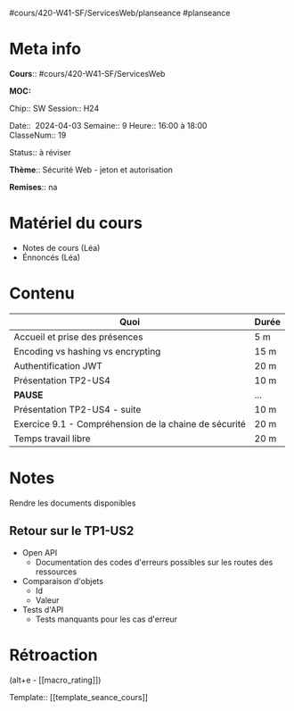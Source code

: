 #cours/420-W41-SF/ServicesWeb/planseance #planseance
# Meta info

**Cours**:: #cours/420-W41-SF/ServicesWeb 

**MOC:** 

Chip::  <span class="chip cours-2">SW</span>
Session:: H24

Date::  2024-04-03
Semaine:: 9
Heure:: 16:00 à 18:00  
ClasseNum:: 19

Status:: <span class="chip to-review">à réviser</span>

**Thème**:: Sécurité Web - jeton et autorisation

**Remises**:: <span class="chip na">na</span>

# Matériel du cours
* Notes de cours (Léa)
* Énnoncés (Léa)
# Contenu
| Quoi                                                  | Durée |
| ----------------------------------------------------- | ----- |
| Accueil et prise des présences                        | 5 m   |
| Encoding vs hashing vs encrypting                     | 15 m  |
| Authentification JWT                                  | 20 m  |
| Présentation TP2-US4                                  | 10 m  |
| **PAUSE**                                             | ...   |
| Présentation TP2-US4 - suite                          | 10 m  |
| Exercice 9.1 - Compréhension de la chaine de sécurité | 20 m  |
| Temps travail libre                                   | 20 m  |

# Notes
Rendre les documents disponibles

## Retour sur le TP1-US2
* Open API
	* Documentation des codes d'erreurs possibles sur les routes des ressources
* Comparaison d'objets
	* Id
	* Valeur
* Tests d'API
	* Tests manquants pour les cas d'erreur


# Rétroaction
(alt+e - [[macro_rating]])

Template:: [[template_seance_cours]]
